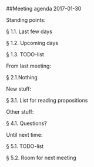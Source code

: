 ##Meeting agenda 2017-01-30

Standing points:

§ 1.1. Last few days

§ 1.2. Upcoming days

§ 1.3. TODO-list

From last meeting:

§ 2.1.Nothing

New stuff:

§ 3.1. List for reading propositions

Other stuff:

§ 4.1. Questions?

Until next time:

§ 5.1. TODO-list

§ 5.2. Room for next meeting
